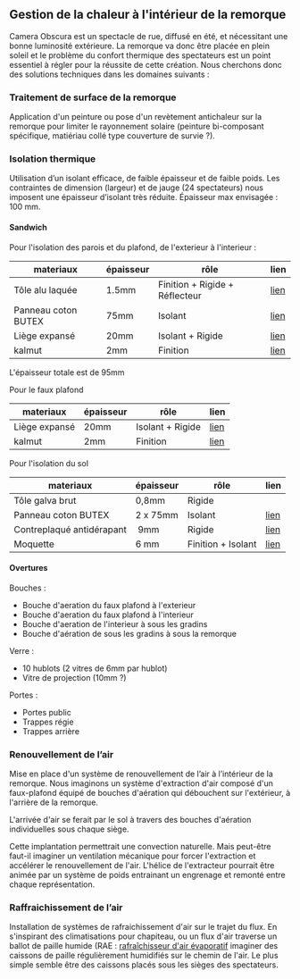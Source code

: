 ## Gestion de la chaleur à l'intérieur de la remorque

Camera Obscura est un spectacle de rue, diffusé en été, et nécessitant une bonne luminosité extérieure. La remorque va donc être placée en plein soleil et le problème du confort thermique des spectateurs est un point essentiel à régler pour la réussite de cette création. Nous cherchons donc des solutions techniques dans les domaines suivants :

### Traitement de surface de la remorque

Application d'un peinture ou pose d'un revètement antichaleur sur la remorque pour limiter le rayonnement solaire (peinture bi-composant spécifique, matiériau collé type couverture de survie ?).

### Isolation thermique

Utilisation d’un isolant efficace, de faible épaisseur et de faible poids. Les contraintes de dimension (largeur) et de jauge (24 spectateurs) nous imposent une épaisseur d’isolant très réduite. Épaisseur max envisagée : 100 mm.


#### Sandwich

 Pour l'isolation des parois et du plafond, de l'exterieur à l'interieur :

| materiaux | épaisseur | rôle | lien |
|-----------|-----------|------|--|
| Tôle alu laquée           | 1.5mm | Finition + Rigide + Réflecteur | [lien](https://e-steel.arcelormittal.com/FR/fr/Aluminium/T%C3%B4le-Aluminium/T%C3%B4le-aluminium-laqu%C3%A9e/T%C3%B4le-aluminium-laqu%C3%A9e-poudre/p/000000000002120158) |
| Panneau coton BUTEX | 75mm  | Isolant | [lien](https://www.eco-logis.com/boutique/isolation/laine-coton-panneaux/?attribute_conditionnement=BUITEX) |
| Liège expansé                    | 20mm  | Isolant + Rigide | [lien](https://www.eco-logis.com/boutique/isolation/liege-panneaux-isolation-thermique-phonique/?attribute_epaisseur=20+mm) |
| kalmut  | 2mm | Finition | [lien](https://www.azur-scenic.com/produit/kalmuk/) |

L'épaisseur totale est de 95mm

Pour le faux plafond

| materiaux | épaisseur | rôle | lien |
|-----------|-----------|------|--|
| Liège expansé                    | 20mm  | Isolant + Rigide | [lien](https://www.eco-logis.com/boutique/isolation/liege-panneaux-isolation-thermique-phonique/?attribute_epaisseur=20+mm) |
| kalmut  | 2mm | Finition | [lien](https://www.azur-scenic.com/produit/kalmuk/) |


Pour l'isolation du sol

| materiaux | épaisseur | rôle | lien |
|-----------|-----------|------|--|
| Tôle galva brut | 0,8mm | Rigide |  |
| Panneau coton BUTEX | 2 x 75mm  | Isolant | [lien](https://www.eco-logis.com/boutique/isolation/laine-coton-panneaux/?attribute_conditionnement=BUITEX) |
| Contreplaqué antidérapant | 9mm | Rigide | [lien](https://www.dispano.fr/p/panneaux/contreplaque-rigatex-tout-bouleau-antiderapant-w-i-f-i-face-antiderapante-A7577743) |
| Moquette | 6 mm | Finition + Isolant | [lien](https://www.saint-maclou.com/produit/moquette-velours-roxane-col-noir-rouleau-4-00-m-002109-00098#photos) |


#### Overtures

Bouches :

- Bouche d'aeration du faux plafond à l'exterieur
- Bouche d'aeration du faux plafond à l'interieur
- Bouche d'aeration de l'interieur à sous les gradins
- Bouche d'aération de sous les gradins à sous la remorque

Verre :

- 10 hublots (2 vitres de 6mm par hublot)
- Vitre de projection  (10mm ?)

Portes :

- Portes public
- Trappes régie
- Trappes arrière


### Renouvellement de l’air

Mise en place d'un système de renouvellement de l’air à l’intérieur de la remorque. Nous imaginons un système d'extraction d'air composé d'un faux-plafond équipé de bouches d'aération qui débouchent sur l'extérieur, à l'arrière de la remorque.

L'arrivée d'air se ferait par le sol à travers des bouches d'aération individuelles sous chaque siège.

Cette implantation permettrait une convection naturelle. Mais peut-être faut-il imaginer un ventilation mécanique pour forcer l'extraction et accélérer le renouvellement de l'air. L'hélice de l'extracteur pourrait être animée par un système de poids entrainant un engrenage et remonté entre chaque représentation.

### Raffraichissement de l’air

Installation de systèmes de rafraichissement d'air sur le trajet du flux. En s'inspirant des climatisations pour chapiteau, ou un flux d'air traverse un ballot de paille humide (RAE : [rafraîchisseur d'air évaporatif](https://fr.wikipedia.org/wiki/Refroidisseur_par_%C3%A9vaporation) imaginer des caissons de paille régulièrement humidifiés sur le chemin de l'air. Le plus simple semble être des caissons placés sous les sièges des spectateurs.

